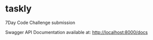 # taskly
7Day Code Challenge submission

Swagger API Documentation available at: <http://localhost:8000/docs>